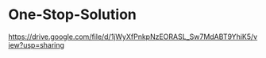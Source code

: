 # One-Stop-Solution
https://drive.google.com/file/d/1jWyXfPnkpNzEORASL_Sw7MdABT9YhiK5/view?usp=sharing
